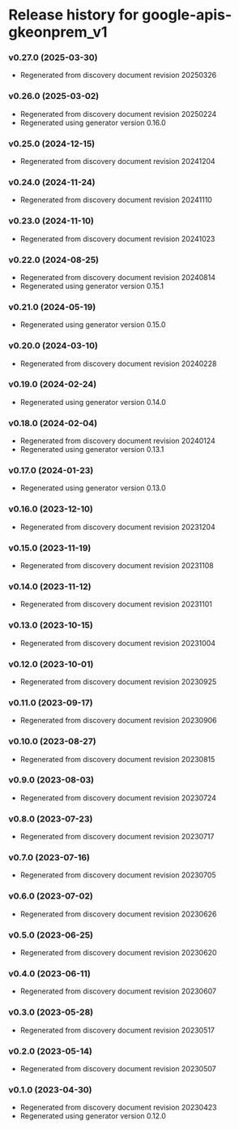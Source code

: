 # Release history for google-apis-gkeonprem_v1

### v0.27.0 (2025-03-30)

* Regenerated from discovery document revision 20250326

### v0.26.0 (2025-03-02)

* Regenerated from discovery document revision 20250224
* Regenerated using generator version 0.16.0

### v0.25.0 (2024-12-15)

* Regenerated from discovery document revision 20241204

### v0.24.0 (2024-11-24)

* Regenerated from discovery document revision 20241110

### v0.23.0 (2024-11-10)

* Regenerated from discovery document revision 20241023

### v0.22.0 (2024-08-25)

* Regenerated from discovery document revision 20240814
* Regenerated using generator version 0.15.1

### v0.21.0 (2024-05-19)

* Regenerated using generator version 0.15.0

### v0.20.0 (2024-03-10)

* Regenerated from discovery document revision 20240228

### v0.19.0 (2024-02-24)

* Regenerated using generator version 0.14.0

### v0.18.0 (2024-02-04)

* Regenerated from discovery document revision 20240124
* Regenerated using generator version 0.13.1

### v0.17.0 (2024-01-23)

* Regenerated using generator version 0.13.0

### v0.16.0 (2023-12-10)

* Regenerated from discovery document revision 20231204

### v0.15.0 (2023-11-19)

* Regenerated from discovery document revision 20231108

### v0.14.0 (2023-11-12)

* Regenerated from discovery document revision 20231101

### v0.13.0 (2023-10-15)

* Regenerated from discovery document revision 20231004

### v0.12.0 (2023-10-01)

* Regenerated from discovery document revision 20230925

### v0.11.0 (2023-09-17)

* Regenerated from discovery document revision 20230906

### v0.10.0 (2023-08-27)

* Regenerated from discovery document revision 20230815

### v0.9.0 (2023-08-03)

* Regenerated from discovery document revision 20230724

### v0.8.0 (2023-07-23)

* Regenerated from discovery document revision 20230717

### v0.7.0 (2023-07-16)

* Regenerated from discovery document revision 20230705

### v0.6.0 (2023-07-02)

* Regenerated from discovery document revision 20230626

### v0.5.0 (2023-06-25)

* Regenerated from discovery document revision 20230620

### v0.4.0 (2023-06-11)

* Regenerated from discovery document revision 20230607

### v0.3.0 (2023-05-28)

* Regenerated from discovery document revision 20230517

### v0.2.0 (2023-05-14)

* Regenerated from discovery document revision 20230507

### v0.1.0 (2023-04-30)

* Regenerated from discovery document revision 20230423
* Regenerated using generator version 0.12.0

